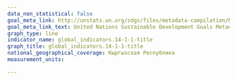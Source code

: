 ```yaml
---
data_non_statistical: false
goal_meta_link: http://unstats.un.org/sdgs/files/metadata-compilation/Metadata-Goal-14.pdf
goal_meta_link_text: United Nations Sustainable Development Goals Metadata (pdf 288kB)
graph_type: line
indicator_name: global_indicators.14-1-1-title
graph_title: global_indicators.14-1-1-title
national_geographical_coverage: Кыргызская Республика
measurement_units: 

---
```


